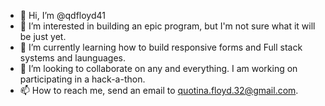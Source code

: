 - 👋 Hi, I’m @qdfloyd41
- 👀 I’m interested in building an epic program, but I'm not sure what it will be just yet. 
- 🌱 I’m currently learning how to build responsive forms and Full stack systems and launguages.
- 💞️ I’m looking to collaborate on any and everything. I am working on participating in a hack-a-thon.
- 📫 How to reach me, send an email to quotina.floyd.32@gmail.com.

<!---
qdfloyd41/qdfloyd41 is a ✨ special ✨ repository because its `README.md` (this file) appears on your GitHub profile.
You can click the Preview link to take a look at your changes.
--->
